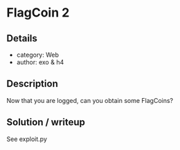 # FlagCoin 2
## Details
- category: Web
- author: exo & h4

## Description
Now that you are logged, can you obtain some FlagCoins?

## Solution / writeup
See exploit.py


